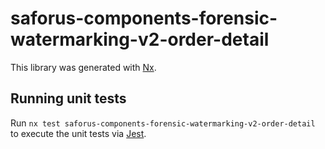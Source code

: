 # saforus-components-forensic-watermarking-v2-order-detail

This library was generated with [Nx](https://nx.dev).

## Running unit tests

Run `nx test saforus-components-forensic-watermarking-v2-order-detail` to execute the unit tests via [Jest](https://jestjs.io).
